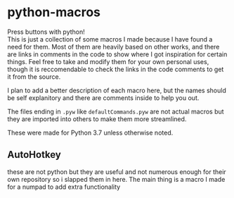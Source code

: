 # python-macros
Press buttons with python!  
This is just a collection of some macros I made because I have found a need for them. Most of them are heavily based on other works, and there are links in comments in the code to show where I got inspiration for certain things. Feel free to take and modify them for your own personal uses, though it is reccomendable to check the links in the code comments to get it from the source.  

I plan to add a better description of each macro here, but the names should be self explanitory and there are comments inside to help you out.  

The files ending in `.pyw` like `defaultCommands.pyw` are not actual macros but they are imported into others to make them more streamlined.

These were made for Python 3.7 unless otherwise noted.


## AutoHotkey
these are not python but they are useful and not numerous enough for their own repository so i slapped them in here. The main thing is a macro I made for a numpad to add extra functionality
